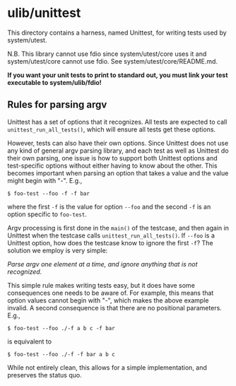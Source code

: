 # ulib/unittest

This directory contains a harness, named Unittest, for writing tests
used by system/utest.

N.B. This library cannot use fdio since system/utest/core uses it
and system/utest/core cannot use fdio. See system/utest/core/README.md.

**If you want your unit tests to print to standard out, you must link your
test executable to system/ulib/fdio!**

## Rules for parsing argv

Unittest has a set of options that it recognizes.
All tests are expected to call `unittest_run_all_tests()`,
which will ensure all tests get these options.

However, tests can also have their own options. Since Unittest does not
use any kind of general argv parsing library, and each test as well as
Unittest do their own parsing, one issue is how to support both Unittest
options and test-specific options without either having to know about the
other. This becomes important when parsing an option that takes a value and
the value might begin with "-". E.g.,

```
$ foo-test --foo -f -f bar
```

where the first `-f` is the value for option `--foo`
and the second `-f` is an option specific to `foo-test`.

Argv processing is first done in the `main()` of the testcase, and
then again in Unittest when the testcase calls `unittest_run_all_tests()`.
If `--foo` is a Unittest option, how does the testcase know to
ignore the first `-f`? The solution we employ is very simple:

*Parse argv one element at a time,*
*and ignore anything that is not recognized.*

This simple rule makes writing tests easy, but it does have some consequences
one needs to be aware of. For example, this means that option values cannot
begin with "-", which makes the above example invalid.
A second consequence is that there are no positional parameters.
E.g.,

```
$ foo-test --foo ./-f a b c -f bar
```
is equivalent to
```
$ foo-test --foo ./-f -f bar a b c
```

While not entirely clean, this allows for a simple implementation,
and preserves the status quo.
